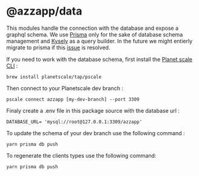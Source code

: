 # @azzapp/data

This modules handle the connection with the database and expose a graphql schema.
We use [Prisma](https://www.prisma.io/) only for the sake of database schema management
and [Kysely](https://github.com/koskimas/kysely) as a query builder.
In the future we might entierly migrate to prisma if this [issue](https://github.com/prisma/prisma/issues/15265) is resolved.

If you need to work with the database schema, first install the [Planet scale CLI](https://planetscale.com/features/cli) : 
```
brew install planetscale/tap/pscale
```

Then connect to your Planetscale dev branch : 
```
pscale connect azzapp [my-dev-branch] --port 3309
```

Finaly create a .env file in this package source with the database url : 
```env
DATABASE_URL= 'mysql://root@127.0.0.1:3309/azzapp'
```

To update the schema of your dev branch use the following command : 

```
yarn prisma db push 
```

To regenerate the clients types use the following command: 

```
yarn prisma db push 
```